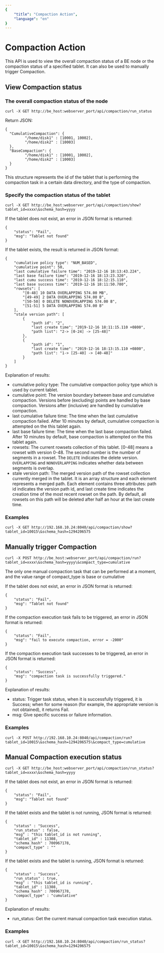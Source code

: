 ```yaml
---
{
    "title": "Compaction Action",
    "language": "en"
}
---
```


<!--
Licensed to the Apache Software Foundation (ASF) under one
or more contributor license agreements. See the NOTICE file
distributed with this work for additional information
regarding copyright ownership. The ASF licenses this file
to you under the Apache License, Version 2.0 (the
"License"); you may not use this file except in compliance
with the License. You may obtain a copy of the License at

  http://www.apache.org/licenses/LICENSE-2.0

Unless required by applicable law or agreed to in writing,
software distributed under the License is distributed on an
"AS IS" BASIS, WITHOUT WARRANTIES OR CONDITIONS OF ANY
KIND, either express or implied. See the License for the
specific language governing permissions and limitations
under the License.
-->

# Compaction Action

This API is used to view the overall compaction status of a BE node or the compaction status of a specified tablet. It can also be used to manually trigger Compaction.

## View Compaction status

### The overall compaction status of the node

```
curl -X GET http://be_host:webserver_port/api/compaction/run_status
```

Return JSON:

```
{
  "CumulativeCompaction": {
         "/home/disk1" : [10001, 10002],
         "/home/disk2" : [10003]
  },
  "BaseCompaction": {
         "/home/disk1" : [10001, 10002],
         "/home/disk2" : [10003]
  }
}
```

This structure represents the id of the tablet that is performing the compaction task in a certain data directory, and the type of compaction.

### Specify the compaction status of the tablet

```
curl -X GET http://be_host:webserver_port/api/compaction/show?tablet_id=xxxx\&schema_hash=yyyy
```

If the tablet does not exist, an error in JSON format is returned:

```
{
    "status": "Fail",
    "msg": "Tablet not found"
}
```

If the tablet exists, the result is returned in JSON format:

```
{
    "cumulative policy type": "NUM_BASED",
    "cumulative point": 50,
    "last cumulative failure time": "2019-12-16 18:13:43.224",
    "last base failure time": "2019-12-16 18:13:23.320",
    "last cumu success time": "2019-12-16 18:12:15.110",
    "last base success time": "2019-12-16 18:11:50.780",
    "rowsets": [
        "[0-48] 10 DATA OVERLAPPING 574.00 MB",
        "[49-49] 2 DATA OVERLAPPING 574.00 B",
        "[50-50] 0 DELETE NONOVERLAPPING 574.00 B",
        "[51-51] 5 DATA OVERLAPPING 574.00 B"
    ],
    "stale version path": [
        {
            "path id": "2",
            "last create time": "2019-12-16 18:11:15.110 +0800",
            "path list": "2-> [0-24] -> [25-48]"
        }, 
        {
            "path id": "1",
            "last create time": "2019-12-16 18:13:15.110 +0800",
            "path list": "1-> [25-40] -> [40-48]"
        }
    ]
}
```

Explanation of results:

* cumulative policy type: The cumulative compaction policy type which is used by current tablet.
* cumulative point: The version boundary between base and cumulative compaction. Versions before (excluding) points are handled by base compaction. Versions after (inclusive) are handled by cumulative compaction.
* last cumulative failure time: The time when the last cumulative compaction failed. After 10 minutes by default, cumulative compaction is attempted on the this tablet again.
* last base failure time: The time when the last base compaction failed. After 10 minutes by default, base compaction is attempted on the this tablet again.
* rowsets: The current rowsets collection of this tablet. [0-48] means a rowset with version 0-48. The second number is the number of segments in a rowset. The `DELETE` indicates the delete version. `OVERLAPPING` and `NONOVERLAPPING` indicates whether data between segments is overlap.
* stale version path: The merged version path of the rowset collection currently merged in the tablet. It is an array structure and each element represents a merged path. Each element contains three attributes: path id indicates the version path id, and last create time indicates the creation time of the most recent rowset on the path. By default, all rowsets on this path will be deleted after half an hour at the last create time.

### Examples

```
curl -X GET http://192.168.10.24:8040/api/compaction/show?tablet_id=10015\&schema_hash=1294206575
```

## Manually trigger Compaction

```
curl -X POST http://be_host:webserver_port/api/compaction/run?tablet_id=xxxx\&schema_hash=yyyy\&compact_type=cumulative
```

The only one manual compaction task that can be performed at a moment, and the value range of compact_type is base or cumulative

If the tablet does not exist, an error in JSON format is returned:

```
{
    "status": "Fail",
    "msg": "Tablet not found"
}
```

If the compaction execution task fails to be triggered, an error in JSON format is returned:

```
{
    "status": "Fail",
    "msg": "fail to execute compaction, error = -2000"
}
```

If the compaction execution task successes to be triggered, an error in JSON format is returned:

```
{
    "status": "Success",
    "msg": "compaction task is successfully triggered."
}
```

Explanation of results:

* status: Trigger task status, when it is successfully triggered, it is Success; when for some reason (for example, the appropriate version is not obtained), it returns Fail.
* msg: Give specific success or failure information.

### Examples

```
curl -X POST http://192.168.10.24:8040/api/compaction/run?tablet_id=10015\&schema_hash=1294206575\&compact_type=cumulative
```

## Manual Compaction execution status

```
curl -X GET http://be_host:webserver_port/api/compaction/run_status?tablet_id=xxxx\&schema_hash=yyyy
```
If the tablet does not exist, an error in JSON format is returned:

```
{
    "status": "Fail",
    "msg": "Tablet not found"
}
```

If the tablet exists and the tablet is not running, JSON format is returned:

```
{
    "status" : "Success",
    "run_status" : false,
    "msg" : "this tablet_id is not running",
    "tablet_id" : 11308,
    "schema_hash" : 700967178,
    "compact_type" : ""
}
```

If the tablet exists and the tablet is running, JSON format is returned:

```
{
    "status" : "Success",
    "run_status" : true,
    "msg" : "this tablet_id is running",
    "tablet_id" : 11308,
    "schema_hash" : 700967178,
    "compact_type" : "cumulative"
}
```

Explanation of results:

* run_status: Get the current manual compaction task execution status.

### Examples

```
curl -X GET http://192.168.10.24:8040/api/compaction/run_status?tablet_id=10015\&schema_hash=1294206575

